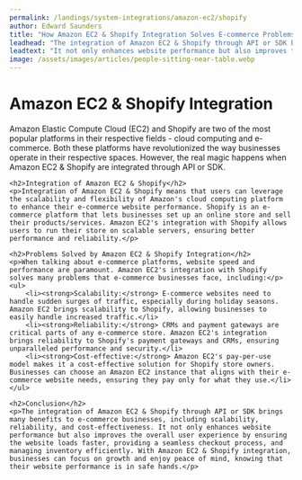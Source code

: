 ```yaml
---
permalink: /landings/system-integrations/amazon-ec2/shopify
author: Edward Saunders
title: "How Amazon EC2 & Shopify Integration Solves E-commerce Problems"
leadhead: "The integration of Amazon EC2 & Shopify through API or SDK brings many benefits to e-commerce businesses, including scalability, reliability, and cost-effectiveness"
leadtext: "It not only enhances website performance but also improves the overall user experience by ensuring the website loads faster, providing a seamless checkout process, and managing inventory efficiently. With Amazon EC2 & Shopify integration, businesses can focus on growth and enjoy peace of mind, knowing that their website performance is in safe hands."
image: /assets/images/articles/people-sitting-near-table.webp
---
```

<div class="arttext">	<h1>Amazon EC2 & Shopify Integration</h1>
	<p>Amazon Elastic Compute Cloud (EC2) and Shopify are two of the most popular platforms in their respective fields - cloud computing and e-commerce. Both these platforms have revolutionized the way businesses operate in their respective spaces. However, the real magic happens when Amazon EC2 & Shopify are integrated through API or SDK.</p>

	<h2>Integration of Amazon EC2 & Shopify</h2>
	<p>Integration of Amazon EC2 & Shopify means that users can leverage the scalability and flexibility of Amazon's cloud computing platform to enhance their e-commerce website performance. Shopify is an e-commerce platform that lets businesses set up an online store and sell their products/services. Amazon EC2's integration with Shopify allows users to run their store on scalable servers, ensuring better performance and reliability.</p>

	<h2>Problems Solved by Amazon EC2 & Shopify Integration</h2>
	<p>When talking about e-commerce platforms, website speed and performance are paramount. Amazon EC2's integration with Shopify solves many problems that e-commerce businesses face, including:</p>
	<ul>
		<li><strong>Scalability:</strong> E-commerce websites need to handle sudden surges of traffic, especially during holiday seasons. Amazon EC2 brings scalability to Shopify, allowing businesses to easily handle increased traffic.</li>
		<li><strong>Reliability:</strong> CRMs and payment gateways are critical parts of any e-commerce store. Amazon EC2's integration brings reliability to Shopify's payment gateways and CRMs, ensuring unparalleled performance and security.</li>
		<li><strong>Cost-effective:</strong> Amazon EC2's pay-per-use model makes it a cost-effective solution for Shopify store owners. Businesses can choose an Amazon EC2 instance that aligns with their e-commerce website needs, ensuring they pay only for what they use.</li>
	</ul>

	<h2>Conclusion</h2>
	<p>The integration of Amazon EC2 & Shopify through API or SDK brings many benefits to e-commerce businesses, including scalability, reliability, and cost-effectiveness. It not only enhances website performance but also improves the overall user experience by ensuring the website loads faster, providing a seamless checkout process, and managing inventory efficiently. With Amazon EC2 & Shopify integration, businesses can focus on growth and enjoy peace of mind, knowing that their website performance is in safe hands.</p>
</div>